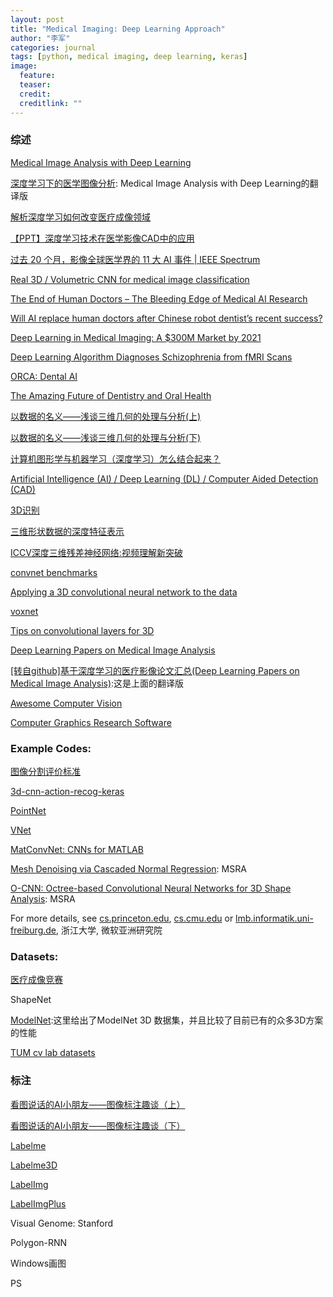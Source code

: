 ```yaml
---
layout: post
title: "Medical Imaging: Deep Learning Approach"
author: "李军"
categories: journal
tags: [python, medical imaging, deep learning, keras]
image:
  feature:
  teaser:
  credit: 
  creditlink: ""
---
```


### 综述

[Medical Image Analysis with Deep Learning](https://www.kdnuggets.com/2017/03/medical-image-analysis-deep-learning.html)

[深度学习下的医学图像分析](https://www.leiphone.com/search?s=深度学习下的医学图像分析&site=article): Medical Image Analysis with Deep Learning的翻译版

[解析深度学习如何改变医疗成像领域](http://www.chinacloud.cn/show.aspx?id=24551&cid=17)

[【PPT】深度学习技术在医学影像CAD中的应用](http://chuansong.me/n/1473034547823)

[过去 20 个月，影像全球医学界的 11 大 AI 事件 | IEEE Spectrum](https://www.toutiao.com/a6507480449529414152/?tt_from=weixin&utm_campaign=client_share&timestamp=1515205426&app=news_article&utm_source=weixin&iid=22475343494&utm_medium=toutiao_ios&wxshare_count=1)

[Real 3D / Volumetric CNN for medical image classification](https://www.jianshu.com/p/f6d4d1350b71)

[The End of Human Doctors – The Bleeding Edge of Medical AI Research ](https://lukeoakdenrayner.wordpress.com/)

[Will AI replace human doctors after Chinese robot dentist’s recent success?](http://us.blastingnews.com/tech/2017/09/will-ai-replace-human-doctors-after-chinese-robot-dentists-recent-success-002035455.html)

[Deep Learning in Medical Imaging: A $300M Market by 2021](https://www.prnewswire.com/news-releases/deep-learning-in-medical-imaging-a-300m-market-by-2021-300408645.html)

[Deep Learning Algorithm Diagnoses Schizophrenia from fMRI Scans](https://www.medgadget.com/2017/07/deep-learning-algorithm-diagnoses-schizophrenia-fmri-scans.html)

[ORCA: Dental AI](http://orca-ai.com)

[The Amazing Future of Dentistry and Oral Health](http://medicalfuturist.com/the-amazing-future-of-dentistry-and-oral-health/)

[以数据的名义——浅谈三维几何的处理与分析(上)](http://www.sohu.com/a/146472987_133098)

[以数据的名义——浅谈三维几何的处理与分析(下)](http://www.dataguru.cn/article-11515-1.html)

[计算机图形学与机器学习（深度学习）怎么结合起来？](https://www.zhihu.com/question/42904254)

[Artificial Intelligence (AI) / Deep Learning (DL) / Computer Aided Detection (CAD)](http://www.intrinsicimaging.com/cad-ai-dl/)

[3D识别](http://blog.csdn.net/scutjy2015/article/details/72597959)

[三维形状数据的深度特征表示](https://zhuanlan.zhihu.com/p/26806047)

[ICCV深度三维残差神经网络:视频理解新突破](http://blog.csdn.net/y2c8ypzc15p/article/details/78372899)

[convnet benchmarks](https://github.com/soumith/convnet-benchmarks)

[Applying a 3D convolutional neural network to the data](https://www.kaggle.com/sentdex/first-pass-through-data-w-3d-convnet)

[voxnet](https://github.com/dimatura/voxnet)

[Tips on convolutional layers for 3D](https://github.com/keras-team/keras/pull/1623)

[Deep Learning Papers on Medical Image Analysis](https://github.com/albarqouni/Deep-Learning-for-Medical-Applications)

[[转自github]基于深度学习的医疗影像论文汇总(Deep Learning Papers on Medical Image Analysis)](https://zhuanlan.zhihu.com/p/30134193):这是上面的翻译版

[Awesome Computer Vision](http://blog.csdn.net/bluecol/article/details/47339397)

[Computer Graphics Research Software](http://blog.csdn.net/HW140701/article/details/78017600)

### Example Codes:

[图像分割评价标准](http://blog.csdn.net/yangyangyang20092010/article/details/51637073)

[3d-cnn-action-recog-keras](https://github.com/Ectsang/3D-CNN-Keras/blob/master/3d-cnn-action-recog-keras.py)

[PointNet](https://github.com/charlesq34/pointnet)

[VNet](https://github.com/sagarhukkire)

[MatConvNet: CNNs for MATLAB](http://www.vlfeat.org/matconvnet/)

[Mesh Denoising via Cascaded Normal Regression](http://wang-ps.github.io/denoising.html): MSRA

[O-CNN: Octree-based Convolutional Neural Networks for 3D Shape Analysis](http://wang-ps.github.io/O-CNN.html): MSRA

For more details, see <u>cs.princeton.edu</u>, <u>cs.cmu.edu</u> or <u>lmb.informatik.uni-freiburg.de</u>, 浙江大学, 微软亚洲研究院

### Datasets:

[医疗成像竞赛](http://www.grand-challenge.org/)

ShapeNet

[ModelNet](http://modelnet.cs.princeton.edu):这里给出了ModelNet 3D 数据集，并且比较了目前已有的众多3D方案的性能

[TUM cv lab datasets](https://vision.in.tum.de/data/datasets)

### 标注

[看图说话的AI小朋友——图像标注趣谈（上）](https://zhuanlan.zhihu.com/p/22408033?utm_source=tuicool&utm_medium=referral)

[看图说话的AI小朋友——图像标注趣谈（下）](https://zhuanlan.zhihu.com/p/22520434)

[Labelme](http://blog.csdn.net/lcbwlx/article/details/21740977)

[Labelme3D](https://github.com/brussell123/LabelMe3dToolbox)

[LabelImg](https://github.com/tzutalin/labelImg)

[LabelImgPlus](https://github.com/lzx1413/labelImgPlus)

Visual Genome: Stanford

Polygon-RNN

Windows画图

PS